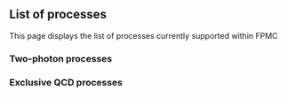 ## List of processes

This page displays the list of processes currently supported within FPMC

### Two-photon processes

### Exclusive QCD processes
